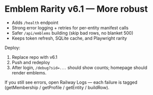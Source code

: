 # Emblem Rarity v6.1 — More robust

- Adds `/health` endpoint
- Strong error logging + retries for per-entity manifest calls
- Safer `/api/emblems` building (skip bad rows, no blanket 500)
- Keeps token refresh, SQLite cache, and Playwright rarity

Deploy:
1) Replace repo with v6.1
2) Push and redeploy
3) After login, `/debug?sid=...` should show counts; homepage should render emblems.

If you still see errors, open Railway Logs — each failure is tagged (getMembership / getProfile / getEntity / buildRow).

